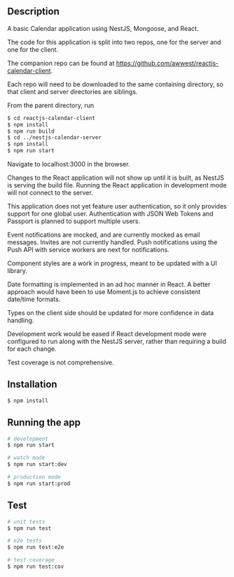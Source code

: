 ## Description

A basic Calendar application using NestJS, Mongoose, and React.

The code for this application is split into two repos, one for the server and one for the client. 

The companion repo can be found at https://github.com/awwest/reactjs-calendar-client.

Each repo will need to be downloaded to the same containing directory, so that client and server directories are siblings.

From the parent directory, run

```bash
$ cd reactjs-calendar-client
$ npm install
$ npm run build
$ cd ../nestjs-calendar-server
$ npm install
$ npm run start
```

Navigate to localhost:3000 in the browser.

Changes to the React application will not show up until it is built, as NestJS is serving the build file. Running the React application in development mode will not connect to the server.

This application does not yet feature user authentication, so it only provides support for one global user. Authentication with JSON Web Tokens and Passport is planned to support multiple users.

Event notifications are mocked, and are currently mocked as email messages. Invites are not currently handled. Push notifications using the Push API with service workers are next for notifications.

Component styles are a work in progress, meant to be updated with a UI library.

Date formatting is implemented in an ad hoc manner in React. A better approach would have been to use Moment.js to achieve consistent date/time formats. 

Types on the client side should be updated for more confidence in data handling.

Development work would be eased if React development mode were configured to run along with the NestJS server, rather than requiring a build for each change.

Test coverage is not comprehensive.

## Installation

```bash
$ npm install
```

## Running the app

```bash
# development
$ npm run start

# watch mode
$ npm run start:dev

# production mode
$ npm run start:prod
```

## Test

```bash
# unit tests
$ npm run test

# e2e tests
$ npm run test:e2e

# test coverage
$ npm run test:cov
```
